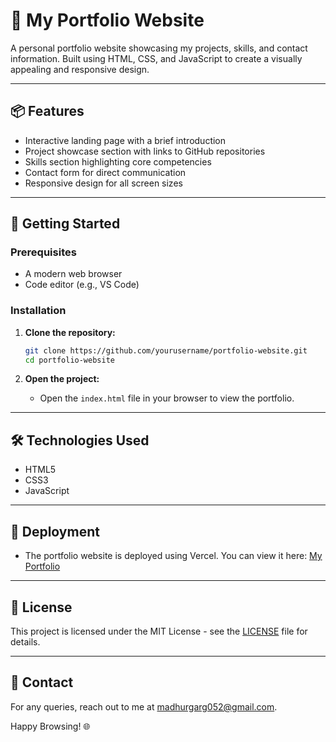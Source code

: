 # 💼 My Portfolio Website

A personal portfolio website showcasing my projects, skills, and contact information. Built using HTML, CSS, and JavaScript to create a visually appealing and responsive design.

---

## 📦 Features

* Interactive landing page with a brief introduction
* Project showcase section with links to GitHub repositories
* Skills section highlighting core competencies
* Contact form for direct communication
* Responsive design for all screen sizes

---

## 🚀 Getting Started

### Prerequisites

* A modern web browser
* Code editor (e.g., VS Code)

### Installation

1. **Clone the repository:**

   ```bash
   git clone https://github.com/yourusername/portfolio-website.git
   cd portfolio-website
   ```

2. **Open the project:**

   * Open the `index.html` file in your browser to view the portfolio.

---

## 🛠️ Technologies Used

* HTML5
* CSS3
* JavaScript

---

## 🚀 Deployment

* The portfolio website is deployed using Vercel. You can view it here: [My Portfolio](https://portfolio-madhur.netlify.app/)

---

## 📄 License

This project is licensed under the MIT License - see the [LICENSE](LICENSE) file for details.

---

## 📧 Contact

For any queries, reach out to me at [madhurgarg052@gmail.com](mailto:madhurgarg052@gmail.com).

Happy Browsing! 🌐

